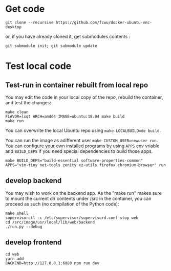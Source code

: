 # Get code

```
git clone --recursive https://github.com/fcwu/docker-ubuntu-vnc-desktop
```

or, if you have already cloned it, get submodules contents :
```
git submodule init; git submodule update
```

# Test local code

## Test-run in container rebuilt from local repo

You may edit the code in your local copy of the repo, rebuild the
container, and test the changes:

```
make clean
FLAVOR=lxqt ARCH=amd64 IMAGE=ubuntu:18.04 make build
make run
```

You can overwrite the local Ubuntu repo using `make LOCALBUILD=de build`.

You can run the image as adifferent user `make CUSTOM_USER=newuser run`.
You can configure your own installed programs by using `APPS` env vriable and `BUILD_DEPS` if you need special dependencies to build those apps.

`make BUILD_DEPS="build-essential software-properties-common" APPS="vim-tiny net-tools zenity xz-utils firefox chromium-browser" run`

## develop backend

You may wish to work on the backend app. As the "make run" makes sure
to mount the current dir contents under /src in the container, you can
proceed as such (no compilation of the Python code):
```
make shell
supervisorctl -c /etc/supervisor/supervisord.conf stop web
cd /src/image/usr/local/lib/web/backend
./run.py --debug
```

## develop frontend

```
cd web
yarn add
BACKEND=http://127.0.0.1:6080 npm run dev
```
